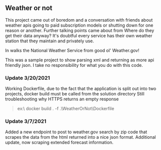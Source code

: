## Weather or not 

This project came out of boredom and a conversation with friends about weather apis going to paid subscription models or shutting down for one reason or another. 
Further talking points came about from Where do they get their data anyway? It's doubtful every service has their own weather station that they maintain and privately use.

In walks the National Weather Service from good ol' Weather.gov! 

This was a sample project to show parsing xml and returning as more api friendly json. I take no responsibility for what you do with this code. 

### Update 3/20/2021 
Working Dockerfile, due to the fact that the application is split out into two projects, docker build must be called from the solution directory 
Still troubleshooting why HTTPS returns an empty response

> ex:\\ docker build . -f .\WeatherOrNot\Dockerfile

### Update 3/7/2021
Added a new endpoint to post to weather.gov search by zip code that scrapes the data from the html returned into a nice json format.
Additional update, now scraping extended forecast information.
